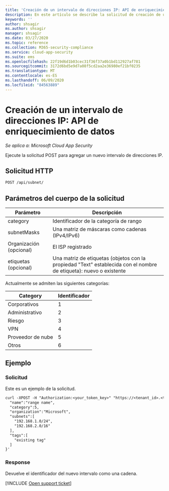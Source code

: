 ```yaml
---
title: 'Creación de un intervalo de direcciones IP: API de enriquecimiento de datos'
description: En este artículo se describe la solicitud de creación de un intervalo de direcciones IP en la API de enriquecimiento de datos de Cloud App Security.
keywords: ''
author: shsagir
ms.author: shsagir
manager: shsagir
ms.date: 03/27/2020
ms.topic: reference
ms.collection: M365-security-compliance
ms.service: cloud-app-security
ms.suite: ems
ms.openlocfilehash: 22f19d6d1b03cec31f36f37a0b1bd112927af781
ms.sourcegitcommit: 3172d6bd5e9d7a08f5cd2aa2e36980ef21bf0235
ms.translationtype: MT
ms.contentlocale: es-ES
ms.lasthandoff: 06/09/2020
ms.locfileid: "84563889"
---
```

# <a name="create-ip-address-range---data-enrichment-api"></a>Creación de un intervalo de direcciones IP: API de enriquecimiento de datos

*Se aplica a: Microsoft Cloud App Security*

Ejecute la solicitud POST para agregar un nuevo intervalo de direcciones IP.

## <a name="http-request"></a>Solicitud HTTP

```rest
POST /api/subnet/
```

## <a name="request-body-parameters"></a>Parámetros del cuerpo de la solicitud

| Parámetro | Descripción |
| --- | --- |
| category | Identificador de la categoría de rango |
| subnetMasks | Una matriz de máscaras como cadenas (IPv4/IPv6) |
| Organización (opcional) | El ISP registrado |
| etiquetas (opcional) | Una matriz de etiquetas (objetos con la propiedad "Text" establecida con el nombre de etiqueta): nuevo o existente |

Actualmente se admiten las siguientes categorías:

| Category | Identificador |
| --- | -- |
| Corporativos | 1 |
| Administrativo | 2 |
| Riesgo | 3 |
| VPN | 4 |
| Proveedor de nube | 5 |
| Otros | 6 |

## <a name="example"></a>Ejemplo

### <a name="request"></a>Solicitud

Este es un ejemplo de la solicitud.

```rest
curl -XPOST -H "Authorization:<your_token_key>" "https://<tenant_id>.<tenant_region>.contoso.com/api/subnet/create_rule/" -d '{
  "name":"range name",
  "category":5,
  "organization":"Microsoft",
  "subnets":[
    "192.168.1.0/24",
    "192.168.2.0/16"
  ],
  "tags":[
    "existing tag"
  ]
}'
```

### <a name="response"></a>Response

Devuelve el identificador del nuevo intervalo como una cadena.

[!INCLUDE [Open support ticket](includes/support.md)]
